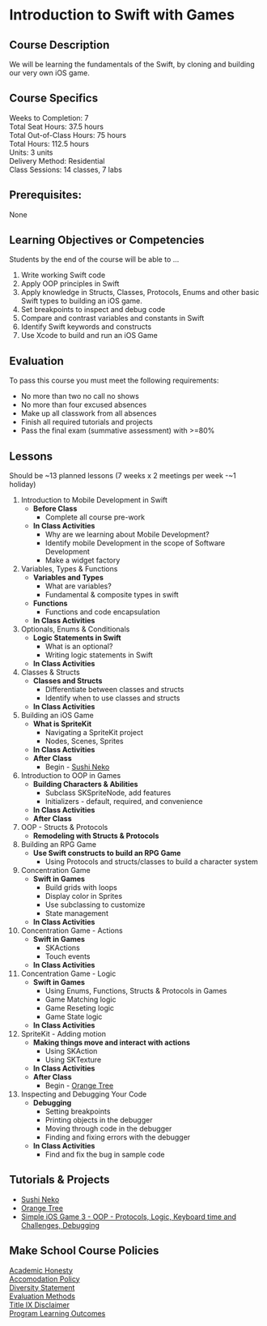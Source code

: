 # Introduction to Swift with Games

## Course Description

We will be learning the fundamentals of the Swift, by cloning and building our very own iOS game.

## Course Specifics

Weeks to Completion:  7 <br>
Total Seat Hours:  37.5 hours <br>
Total Out-of-Class Hours: 75 hours <br>
Total Hours: 112.5 hours <br>
Units:  3 units <br>
Delivery Method:  Residential <br>
Class Sessions:  14 classes, 7 labs

## Prerequisites:  

None <br>

## Learning Objectives or Competencies

Students by the end of the course will be able to ...

1. Write working Swift code
1. Apply OOP principles in Swift
1. Apply knowledge in Structs, Classes, Protocols, Enums and other basic Swift types to building an iOS game.
1. Set breakpoints to inspect and debug code
1. Compare and contrast variables and constants in Swift
1. Identify Swift keywords and constructs
1. Use Xcode to build and run an iOS Game

## Evaluation

To pass this course you must meet the following requirements:

- No more than two no call no shows
- No more than four excused absences
- Make up all classwork from all absences
- Finish all required tutorials and projects
- Pass the final exam (summative assessment) with >=80%

## Lessons

Should be ~13 planned lessons (7 weeks x 2 meetings per week -~1 holiday)

1. Introduction to Mobile Development in Swift
    - **Before Class**
      - Complete all course pre-work
    - **In Class Activities**
      - Why are we learning about Mobile Development?
      - Identify mobile Development in the scope of Software Development
      - Make a widget factory
1. Variables, Types & Functions
    - **Variables and Types**
      - What are variables?
      - Fundamental & composite types in swift
    - **Functions**
      - Functions and code encapsulation
    - **In Class Activities**
1. Optionals, Enums & Conditionals
    - **Logic Statements in Swift**
      - What is an optional?
      - Writing logic statements in Swift
    - **In Class Activities**
1. Classes & Structs
    - **Classes and Structs**
      - Differentiate between classes and structs
      - Identify when to use classes and structs
    - **In Class Activities**
1. Building an iOS Game
    - **What is SpriteKit**
      - Navigating a SpriteKit project
      - Nodes, Scenes, Sprites
    - **In Class Activities**
    - **After Class**
      - Begin - [Sushi Neko](https://www.makeschool.com/online-courses/tutorials/learn-to-clone-timberman-with-spritekit-and-swift-3/getting-started)
1. Introduction to OOP in Games
    - **Building Characters & Abilities**
      - Subclass SKSpriteNode, add features
      - Initializers - default, required, and convenience
    - **In Class Activities**
    - **After Class**
1. OOP - Structs & Protocols
    - **Remodeling with Structs & Protocols**
1. Building an RPG Game
    - **Use Swift constructs to build an RPG Game**
      - Using Protocols and structs/classes to build a character system
1. Concentration Game
    - **Swift in Games**
      - Build grids with loops
      - Display color in Sprites
      - Use subclassing to customize
      - State management
    - **In Class Activities**
1. Concentration Game - Actions
    - **Swift in Games**
      - SKActions
      - Touch events
    - **In Class Activities**
1. Concentration Game - Logic
    - **Swift in Games**
      - Using Enums, Functions, Structs & Protocols in Games
      - Game Matching logic
      - Game Reseting logic
      - Game State logic
    - **In Class Activities**
1. SpriteKit - Adding motion
    - **Making things move and interact with actions**
      - Using SKAction
      - Using SKTexture
    - **In Class Activities**
    - **After Class**
      - Begin - [Orange Tree](https://github.com/soggybag/Orange-Tree)
1. Inspecting and Debugging Your Code
    - **Debugging**
      - Setting breakpoints
      - Printing objects in the debugger
      - Moving through code in the debugger
      - Finding and fixing errors with the debugger
    - **In Class Activities**
      - Find and fix the bug in sample code

## Tutorials & Projects

- [Sushi Neko](https://www.makeschool.com/online-courses/tutorials/learn-to-clone-timberman-with-spritekit-and-swift-3/getting-started)
- [Orange Tree](https://github.com/soggybag/Orange-Tree)
- [Simple iOS Game 3 - OOP - Protocols, Logic, Keyboard time and Challenges, Debugging]()

<!-- Possible Tutorials:
  1. Game of Life
  2. Hoppy Bunny
  3. *All code RPG*
-->


## Make School Course Policies

[Academic Honesty](https://github.com/Product-College-Courses/Common-Syllabus-Sections/blob/master/Academic-Honesty-and-Plagiarism.md)<br>
[Accomodation Policy](https://github.com/Product-College-Courses/Common-Syllabus-Sections/blob/master/Accommodation-Policy.md)<br>
[Diversity Statement](https://github.com/Product-College-Courses/Common-Syllabus-Sections/blob/master/Diversity-Statement.md)<br>
[Evaluation Methods](https://github.com/Product-College-Courses/Common-Syllabus-Sections/blob/master/Evaluation-Methods.md)
<br>
[Title IX Disclaimer](https://github.com/Product-College-Courses/Common-Syllabus-Sections/blob/master/Evaluations-Title-X-Disclaimer.md)<br>
[Program Learning Outcomes](https://github.com/Product-College-Courses/Common-Syllabus-Sections/blob/master/Program-Learning-Outcomes.md)
